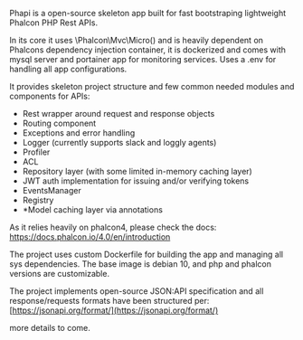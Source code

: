 Phapi is a open-source skeleton app built for fast bootstraping lightweight Phalcon PHP Rest APIs.

In its core it uses \Phalcon\Mvc\Micro() and is heavily dependent on Phalcons dependency injection container, it is dockerized and comes with mysql server and portainer app for monitoring services. Uses a .env for handling all app configurations.

It provides skeleton project structure and few common needed modules and components for APIs:
 - Rest wrapper around request and response objects
 - Routing component
 - Exceptions and error handling
 - Logger (currently supports slack and loggly agents)
 - Profiler
 - ACL
 - Repository layer (with some limited in-memory caching layer)
 - JWT auth implementation for issuing and/or verifying tokens
 - EventsManager
 - Registry
 - *Model caching layer via annotations


As it relies heavily on phalcon4, please check the docs: https://docs.phalcon.io/4.0/en/introduction

The project uses custom Dockerfile for building the app and managing all sys dependencies. The base image is debian 10, and php and phalcon versions are customizable.
 
The project implements open-source JSON:API specification and all response/requests formats have been structured per:
[https://jsonapi.org/format/](https://jsonapi.org/format/)
 
more details to come.
